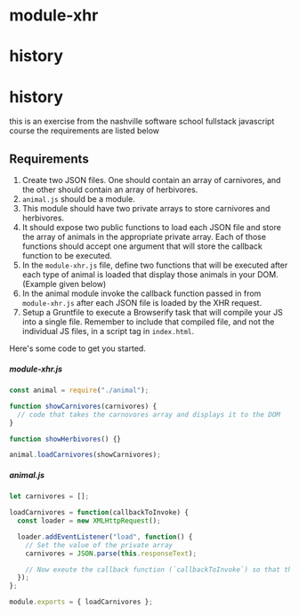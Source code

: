# module-xhr

# history
# history
this is an exercise from the nashville software school fullstack javascript course 
the requirements are listed below

## Requirements

1. Create two JSON files. One should contain an array of carnivores, and the
   other should contain an array of herbivores.
1. `animal.js` should be a module.
1. This module should have two private arrays to store carnivores and
   herbivores.
1. It should expose two public functions to load each JSON file and store the
   array of animals in the appropriate private array. Each of those functions
   should accept one argument that will store the callback function to be
   executed.
1. In the `module-xhr.js` file, define two functions that will be executed after
   each type of animal is loaded that display those animals in your DOM.
   (Example given below)
1. In the animal module invoke the callback function passed in from
   `module-xhr.js` after each JSON file is loaded by the XHR request.
1. Setup a Gruntfile to execute a Browserify task that will compile your JS into
   a single file. Remember to include that compiled file, and not the individual
   JS files, in a script tag in `index.html`.

Here's some code to get you started.

##### module-xhr.js

```js
const animal = require("./animal");

function showCarnivores(carnivores) {
  // code that takes the carnovores array and displays it to the DOM
}

function showHerbivores() {}

animal.loadCarnivores(showCarnivores);
```

##### animal.js

```js
let carnivores = [];

loadCarnivores = function(callbackToInvoke) {
  const loader = new XMLHttpRequest();

  loader.addEventListener("load", function() {
    // Set the value of the private array
    carnivores = JSON.parse(this.responseText);

    // Now exeute the callback function (`callbackToInvoke`) so that the caller knows that the process is complete. Make sure to pass the carnivore array as an argument.
  });
};

module.exports = { loadCarnivores };
```